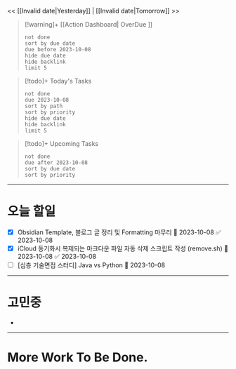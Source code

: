 << [[Invalid date|Yesterday]] | [[Invalid date|Tomorrow]] >>

> [!warning]+ [[Action Dashboard| OverDue ]]
> ```tasks
> not done
> sort by due date
> due before 2023-10-08
> hide due date
> hide backlink
> limit 5
> ```

> [!todo]+ Today's Tasks
> ```tasks
> not done
> due 2023-10-08
> sort by path
> sort by priority
> hide due date
> hide backlink
> limit 5
> ```

> [!todo]+ Upcoming Tasks
> ```tasks  
> not done  
> due after 2023-10-08
> sort by due date
> sort by priority  

---
# 오늘 할일
- [x] Obsidian Template, 블로그 글 정리 및 Formatting 마무리 📅 2023-10-08 ✅ 2023-10-08
- [x] iCloud 동기화시 복제되는 마크다운 파일 자동 삭제 스크립트 작성 (remove.sh) 📅 2023-10-08 ✅ 2023-10-08
- [ ] [심층 기술면접 스터디] Java vs Python 📅 2023-10-08 

---

# 고민중
- 

---

# More Work To Be Done.

